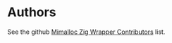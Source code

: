 # Authors

See the github [Mimalloc Zig Wrapper Contributors][contributors] list.

[contributors]: https://github.com/massivelivefun/zig-mimalloc-wrapper/graphs/contributors
